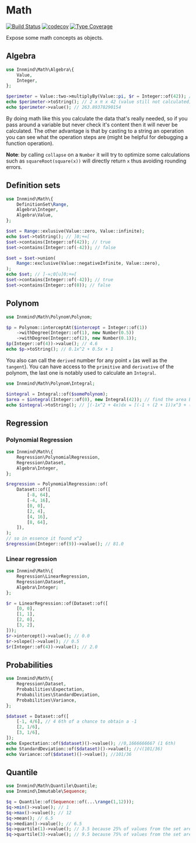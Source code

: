 # Math

[![Build Status](https://github.com/innmind/math/workflows/CI/badge.svg?branch=master)](https://github.com/innmind/math/actions?query=workflow%3ACI)
[![codecov](https://codecov.io/gh/innmind/math/branch/develop/graph/badge.svg)](https://codecov.io/gh/innmind/math)
[![Type Coverage](https://shepherd.dev/github/innmind/math/coverage.svg)](https://shepherd.dev/github/innmind/math)

Expose some math concepts as objects.

## Algebra

```php
use Innmind\Math\Algebra\{
    Value,
    Integer,
};

$perimeter = Value::two->multiplyBy(Value::pi, $r = Integer::of(42)); // value still not calculated
echo $perimeter->toString(); // 2 x π x 42 (value still not calculated)
echo $perimeter->value(); // 263.89378290154
```

By doing math like this you calculate the data that's really needed, so if you pass around a variable but never check it's content then it will never be calculated. The other advantage is that by casting to a string an operation you can see what the operation steps are (might be helpful for debugging a function operation).

**Note**: by calling `collapse` on a `Number` it will try to optimize some calculations such as `squareRoot(square(x))` will directly return `x` thus avoiding rounding errors.

## Definition sets

```php
use Innmind\Math\{
    DefinitionSet\Range,
    Algebra\Integer,
    Algebra\Value,
};

$set = Range::exlusive(Value::zero, Value::infinite);
echo $set->toString(); // ]0;+∞[
$set->contains(Integer::of(42)); // true
$set->contains(Integer::of(-42)); // false

$set = $set->union(
    Range::exclusive(Value::negativeInfinite, Value::zero),
);
echo $set; // ]-∞;0[∪]0;+∞[
$set->contains(Integer::of(-42)); // true
$set->contains(Integer::of(0)); // false
```

## Polynom

```php
use Innmind\Math\Polynom\Polynom;

$p = Polynom::interceptAt($intercept = Integer::of(1))
    ->withDegree(Integer::of(1), new Number(0.5))
    ->withDegree(Integer::of(2), new Number(0.1));
$p(Integer::of(4))->value(); // 4.6
echo $p->toString(); // 0.1x^2 + 0.5x + 1
```

You also can call the `derived` number for any point `x` (as well as the `tangent`). You can have access to the `primitive` and `derivative` of the polynom, the last one is notably used to calculate an `Integral`.

```php
use Innmind\Math\Polynom\Integral;

$integral = Integral::of($somePolynom);
$area = $integral(Integer::of(0), new Integral(42)); // find the area beneath the curve between point 0 and 42
echo $integral->toString(); // ∫(-1x^2 + 4x)dx = [(-1 ÷ (2 + 1))x^3 + (4 ÷ (1 + 1))x^2] (if the polynom is -1x^2 + 4x)
```

## Regression

### Polynomial Regression

```php
use Innmind\Math\{
    Regression\PolynomialRegression,
    Regression\Dataset,
    Algebra\Integer,
};

$regression = PolynomialRegression::of(
    Dataset::of([
        [-8, 64],
        [-4, 16],
        [0, 0],
        [2, 4],
        [4, 16],
        [8, 64],
    ]),
);
// so in essence it found x^2
$regression(Integer::of(9))->value(); // 81.0
```

### Linear regression

```php
use Innmind\Math\{
    Regression\LinearRegression,
    Regression\Dataset,
    Algebra\Integer;
};

$r = LinearRegression::of(Dataset::of([
    [0, 0],
    [1, 1],
    [2, 0],
    [3, 2],
]));
$r->intercept()->value(); // 0.0
$r->slope()->value(); // 0.5
$r(Integer::of(4))->value(); // 2.0
```

## Probabilities

```php
use Innmind\Math\{
    Regression\Dataset,
    Probabilities\Expectation,
    Probabilities\StandardDeviation,
    Probabilities\Variance,
};

$dataset = Dataset::of([
    [-1, 4/6], // 4 6th of a chance to obtain a -1
    [2, 1/6],
    [3, 1/6],
]);
echo Expectation::of($dataset)()->value(); //0,1666666667 (1 6th)
echo StandardDeviation::of($dataset)()->value(); //√(101/36)
echo Variance::of($dataset)()->value(); //101/36
```

## Quantile

```php
use Innmind\Math\Quantile\Quantile;
use Innmind\Immutable\Sequence;

$q = Quantile::of(Sequence::of(...\range(1,12)));
$q->min()->value(); // 1
$q->max()->value(); // 12
$q->mean(); // 6.5
$q->median()->value(); // 6.5
$q->quartile(1)->value(); // 3.5 because 25% of values from the set are lower than 3.5
$q->quartile(3)->value(); // 9.5 because 75% of values from the set are lower than 9.5
```
